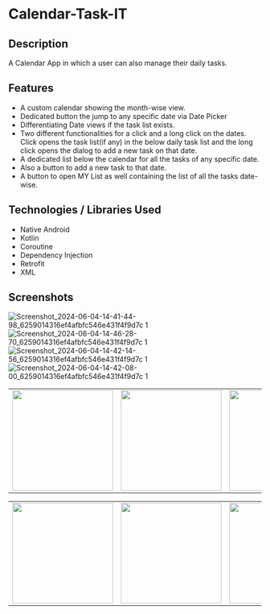 # Calendar-Task-IT
## Description
A Calendar App in which a user can also manage their daily tasks.

## Features
- A custom calendar showing the month-wise view.
- Dedicated button the jump to any specific date via Date Picker
- Differentiating Date views if the task list exists.
- Two different functionalities for a click and a long click on the dates. Click opens the task list(if any) in the below daily task list and the long click opens the dialog to add a new task on that date.
- A dedicated list below the calendar for all the tasks of any specific date.
- Also a button to add a new task to that date.
- A button to open MY List as well containing the list of all the tasks date-wise.

## Technologies / Libraries Used
- Native Android
- Kotlin
- Coroutine
- Dependency Injection
- Retrofit
- XML
 
 ## Screenshots
![Screenshot_2024-06-04-14-41-44-98_6259014316ef4afbfc546e431f4f9d7c 1]()
![Screenshot_2024-06-04-14-46-28-70_6259014316ef4afbfc546e431f4f9d7c 1]()
![Screenshot_2024-06-04-14-42-14-56_6259014316ef4afbfc546e431f4f9d7c 1]()
![Screenshot_2024-06-04-14-42-08-00_6259014316ef4afbfc546e431f4f9d7c 1]()



<table>

  <tr>
    <td><img src="https://github.com/PrateekSingh009/CalendarTaskIT/assets/56078678/3d43e281-2fa0-40b6-9898-21bce3b7a154" width=200 ></td>
    <td><img src="https://github.com/PrateekSingh009/CalendarTaskIT/assets/56078678/598ea5d3-b45a-4d6b-b1c7-8437fd658f6e" width=200 ></td>
    <td><img src="https://github.com/PrateekSingh009/CalendarTaskIT/assets/56078678/b0bb80a7-351a-4b66-9a24-7cb4f40f5040" width=200 ></td>
  </tr>
 </table>
 
 <table>
  <tr>
    <td><img src="https://github.com/PrateekSingh009/CalendarTaskIT/assets/56078678/0118f0e6-4ad9-4689-935f-d32f7c21fd8e" width=200 ></td>
    <td><img src="https://github.com/PrateekSingh009/CalendarTaskIT/assets/56078678/e8438a6d-fe68-4a35-aeb9-566848c819de" width=200 ></td>
   <td><img src="https://github.com/PrateekSingh009/CalendarTaskIT/assets/56078678/d52d6e11-9c34-4119-93c9-9de81562923f" width=200 ></td>
  </tr>
 </table>
 
